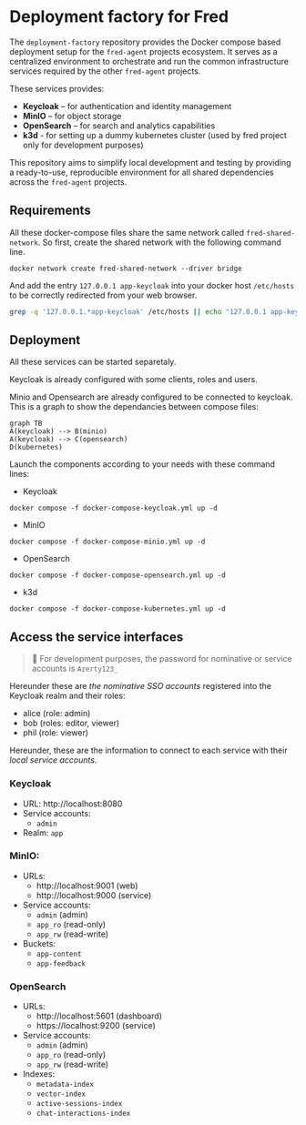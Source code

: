 # Deployment factory for Fred

The `deployment-factory` repository provides the Docker compose based deployment setup for the `fred-agent` projects ecosystem. It serves as a centralized environment to orchestrate and run the common infrastructure services required by the other `fred-agent` projects.

These services provides:
- **Keycloak** – for authentication and identity management
- **MinIO** – for object storage
- **OpenSearch** – for search and analytics capabilities
- **k3d** - for setting up a dummy kubernetes cluster (used by fred project only for development purposes)

This repository aims to simplify local development and testing by providing a ready-to-use, reproducible environment for all shared dependencies across the `fred-agent` projects.

## Requirements

All these docker-compose files share the same network called `fred-shared-network`. So first, create the shared network with the following command line.

```
docker network create fred-shared-network --driver bridge
```

And add the entry `127.0.0.1 app-keycloak` into your docker host `/etc/hosts` to be correctly redirected from your web browser.

```sh
grep -q '127.0.0.1.*app-keycloak' /etc/hosts || echo "127.0.0.1 app-keycloak" | sudo tee -a /etc/hosts
```

## Deployment

All these services can be started separetaly.

Keycloak is already configured with some clients, roles and users.  

Minio and Opensearch are already configured to be connected to keycloak. This is a graph to show the dependancies between compose files:

```mermaid
graph TB
A(keycloak) --> B(minio)
A(keycloak) --> C(opensearch)
D(kubernetes)
```

Launch the components according to your needs with these command lines:

- Keycloak
```
docker compose -f docker-compose-keycloak.yml up -d
```

- MinIO
```
docker compose -f docker-compose-minio.yml up -d
```

- OpenSearch
```
docker compose -f docker-compose-opensearch.yml up -d
```

- k3d
```
docker compose -f docker-compose-kubernetes.yml up -d
```

## Access the service interfaces

> :key: For development purposes, the password for nominative or service accounts is `Azerty123_`

Hereunder these are _the nominative SSO accounts_ registered into the Keycloak realm and their roles:

  - alice (role: admin)
  - bob (roles: editor, viewer)
  - phil (role: viewer)

Hereunder, these are the information to connect to each service with their _local service accounts_.

### Keycloak

- URL: http://localhost:8080
- Service accounts:
  - `admin`
- Realm: `app`

### MinIO:

- URLs:
  - http://localhost:9001 (web)
  - http://localhost:9000 (service)
- Service accounts:
  - `admin` (admin)
  - `app_ro` (read-only)
  - `app_rw` (read-write)
 - Buckets:
   - `app-content`
   - `app-feedback`

### OpenSearch

- URLs:
  - http://localhost:5601 (dashboard)
  - https://localhost:9200 (service)
- Service accounts:
  - `admin` (admin)
  - `app_ro` (read-only)
  - `app_rw` (read-write)
 - Indexes:
   - `metadata-index`
   - `vector-index`
   - `active-sessions-index`
   - `chat-interactions-index`
